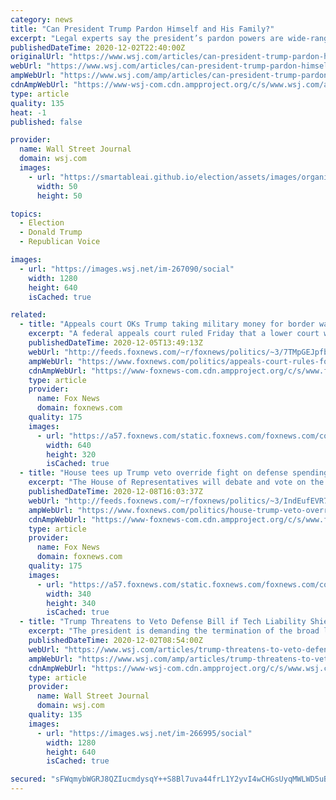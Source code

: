 ```yaml
---
category: news
title: "Can President Trump Pardon Himself and His Family?"
excerpt: "Legal experts say the president’s pardon powers are wide-ranging, but do have limits."
publishedDateTime: 2020-12-02T22:40:00Z
originalUrl: "https://www.wsj.com/articles/can-president-trump-pardon-himself-and-his-family-11606947916"
webUrl: "https://www.wsj.com/articles/can-president-trump-pardon-himself-and-his-family-11606947916"
ampWebUrl: "https://www.wsj.com/amp/articles/can-president-trump-pardon-himself-and-his-family-11606947916"
cdnAmpWebUrl: "https://www-wsj-com.cdn.ampproject.org/c/s/www.wsj.com/amp/articles/can-president-trump-pardon-himself-and-his-family-11606947916"
type: article
quality: 135
heat: -1
published: false

provider:
  name: Wall Street Journal
  domain: wsj.com
  images:
    - url: "https://smartableai.github.io/election/assets/images/organizations/wsj.com-50x50.jpg"
      width: 50
      height: 50

topics:
  - Election
  - Donald Trump
  - Republican Voice

images:
  - url: "https://images.wsj.net/im-267090/social"
    width: 1280
    height: 640
    isCached: true

related:
  - title: "Appeals court OKs Trump taking military money for border wall"
    excerpt: "A federal appeals court ruled Friday that a lower court was wrong to bar the Trump administration from taking $3.6 billion from military construction projects for a border wall."
    publishedDateTime: 2020-12-05T13:49:13Z
    webUrl: "http://feeds.foxnews.com/~r/foxnews/politics/~3/7TMpGEJpfbg/appeals-court-rules-for-trump-taking-military-money-for-wall"
    ampWebUrl: "https://www.foxnews.com/politics/appeals-court-rules-for-trump-taking-military-money-for-wall.amp"
    cdnAmpWebUrl: "https://www-foxnews-com.cdn.ampproject.org/c/s/www.foxnews.com/politics/appeals-court-rules-for-trump-taking-military-money-for-wall.amp"
    type: article
    provider:
      name: Fox News
      domain: foxnews.com
    quality: 175
    images:
      - url: "https://a57.foxnews.com/static.foxnews.com/foxnews.com/content/uploads/2020/12/640/320/AP20335694532390.jpg?ve=1&tl=1"
        width: 640
        height: 320
        isCached: true
  - title: "House tees up Trump veto override fight on defense spending bill"
    excerpt: "The House of Representatives will debate and vote on the final version of the defense policy bill Tuesday."
    publishedDateTime: 2020-12-08T16:03:37Z
    webUrl: "http://feeds.foxnews.com/~r/foxnews/politics/~3/IndEufEVR7Q/house-trump-veto-override-fight-defense-spending-bill"
    ampWebUrl: "https://www.foxnews.com/politics/house-trump-veto-override-fight-defense-spending-bill.amp"
    cdnAmpWebUrl: "https://www-foxnews-com.cdn.ampproject.org/c/s/www.foxnews.com/politics/house-trump-veto-override-fight-defense-spending-bill.amp"
    type: article
    provider:
      name: Fox News
      domain: foxnews.com
    quality: 175
    images:
      - url: "https://a57.foxnews.com/static.foxnews.com/foxnews.com/content/uploads/2018/09/340/340/PergramNewPic-e1538074445253.jpg?ve=1&tl=1"
        width: 340
        height: 340
        isCached: true
  - title: "Trump Threatens to Veto Defense Bill if Tech Liability Shield Stands"
    excerpt: "The president is demanding the termination of the broad legal immunity that social-media companies enjoy."
    publishedDateTime: 2020-12-02T08:54:00Z
    webUrl: "https://www.wsj.com/articles/trump-threatens-to-veto-defense-bill-if-tech-liability-provision-stands-11606879398?mod=hp_lead_pos7"
    ampWebUrl: "https://www.wsj.com/amp/articles/trump-threatens-to-veto-defense-bill-if-tech-liability-provision-stands-11606879398"
    cdnAmpWebUrl: "https://www-wsj-com.cdn.ampproject.org/c/s/www.wsj.com/amp/articles/trump-threatens-to-veto-defense-bill-if-tech-liability-provision-stands-11606879398"
    type: article
    provider:
      name: Wall Street Journal
      domain: wsj.com
    quality: 135
    images:
      - url: "https://images.wsj.net/im-266995/social"
        width: 1280
        height: 640
        isCached: true

secured: "sFWqmybWGRJ8QZIucmdysqY++S8Bl7uva44frL1Y2yvI4wCHGsUyqMWLWD5uBHNxm+FpCIVGnjLXSMC7DpHG1a7esTMP0kLiPraEVpPVUrq8L5MywLp0ISsNHh/fFS1ilFgOVy80tbWcGS+C77XrWYE6wcc9J2cn/S8O/MqKSVRJZNKWHzOzjbp8RbBp6b3+WuPYiZlCVUStHmTpcUVANUShLc9HFQKUc79HftrTg94Vz0GQ6enoFqlb0QRnhNyallBgRrG96YBxOrxKcT8ZkH9oWYbs4f5DYZKTXsCZZ/6P1uOTCKUtiOPaJdS3NC10YCiYn7j9vK1wuXLforlRUKa47Q2da0Gm+vZuYt4JW50=;GKp8KbB9MsTsbpgJjw2Hmg=="
---
```


